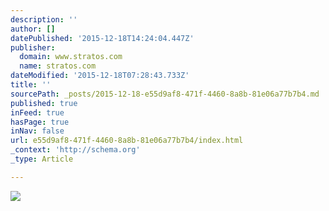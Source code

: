 ```yaml
---
description: ''
author: []
datePublished: '2015-12-18T14:24:04.447Z'
publisher:
  domain: www.stratos.com
  name: stratos.com
dateModified: '2015-12-18T07:28:43.733Z'
title: ''
sourcePath: _posts/2015-12-18-e55d9af8-471f-4460-8a8b-81e06a77b7b4.md
published: true
inFeed: true
hasPage: true
inNav: false
url: e55d9af8-471f-4460-8a8b-81e06a77b7b4/index.html
_context: 'http://schema.org'
_type: Article

---
```

![](https://www.stratos.com/sites/default/files/styles/1254x604/public/proteus_tile_2col2_0.jpg?itok=P6AWZr8w)